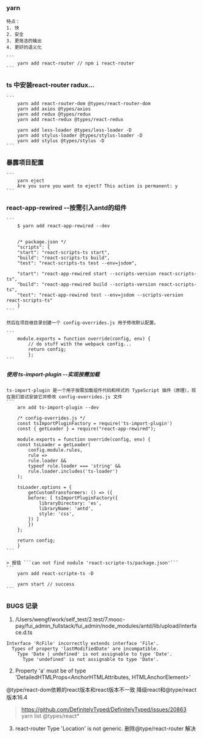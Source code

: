 ### yarn
    特点：
    1. 快
    2. 安全
    3. 更简洁的输出
    4. 更好的语义化

    ```
        yarn add react-router // npm i react-router
    ```


### ts 中安装react-router radux...
    ```
        yarn add react-router-dom @types/react-router-dom
        yarn add axios @types/axios
        yarn add redux @types/redux
        yarn add react-redux @types/react-redux

        yarn add less-loader @types/less-loader -D
        yarn add stylus-loader @types/stylus-loader -D
        yarn add stylus @types/stylus -D
    ```

### 暴露项目配置
    ```
        yarn eject
        Are you sure you want to eject? This action is permanent: y
    ```

### react-app-rewired --按需引入antd的组件
    ```
        $ yarn add react-app-rewired --dev


        /* package.json */
        "scripts": {
        "start": "react-scripts-ts start",
        "build": "react-scripts-ts build",
        "test": "react-scripts-ts test --env=jsdom",

        "start": "react-app-rewired start --scripts-version react-scripts-ts",
        "build": "react-app-rewired build --scripts-version react-scripts-ts",
        "test": "react-app-rewired test --env=jsdom --scripts-version react-scripts-ts"
        }
    ```

    然后在项目根目录创建一个 config-overrides.js 用于修改默认配置。

    ```
        module.exports = function override(config, env) {
            // do stuff with the webpack config...
            return config;
            };
    ```

##### 使用 ts-import-plugin --实现按需加载
    ts-import-plugin 是一个用于按需加载组件代码和样式的 TypeScript 插件（原理），现在我们尝试安装它并修改 config-overrides.js 文件
    ```
        arn add ts-import-plugin --dev

        /* config-overrides.js */
        const tsImportPluginFactory = require('ts-import-plugin')
        const { getLoader } = require("react-app-rewired");

        module.exports = function override(config, env) {
        const tsLoader = getLoader(
            config.module.rules,
            rule =>
            rule.loader &&
            typeof rule.loader === 'string' &&
            rule.loader.includes('ts-loader')
        );

        tsLoader.options = {
            getCustomTransformers: () => ({
            before: [ tsImportPluginFactory({
                libraryDirectory: 'es',
                libraryName: 'antd',
                style: 'css',
            }) ]
            })
        };

        return config;
        }
    ```

    > 报错 ```can not find nodule 'react-scripte-ts/package.json'```
    ```
        yarn add react-scripte-ts -D

        yarn start // success
    ```


### BUGS 记录
1.  /Users/wengf/work/self_test/2.test/7.mooc-pay/fui_admin_fullstack/fui_admin/node_modules/antd/lib/upload/interface.d.ts
```
Interface 'RcFile' incorrectly extends interface 'File'.
  Types of property 'lastModifiedDate' are incompatible.
    Type 'Date | undefined' is not assignable to type 'Date'.
      Type 'undefined' is not assignable to type 'Date'.
```

2. Property 'a' must be of type 'DetailedHTMLProps<AnchorHTMLAttributes<HTMLAnchorElement>, HTMLAnchorElement>'

@type/react-dom依赖的react版本和react版本不一致
降级react和@type/react 版本16.4

> https://github.com/DefinitelyTyped/DefinitelyTyped/issues/20863
> yarn list @types/react*

3. react-router Type 'Location' is not generic.
删除@type/react-router 解决
